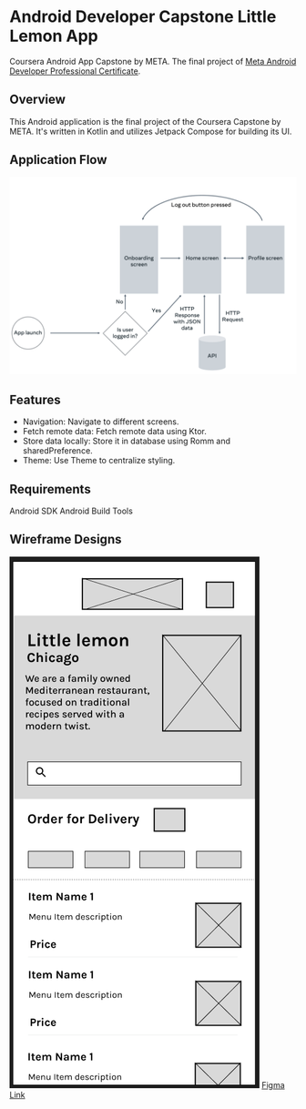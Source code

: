 # Android Developer Capstone Little Lemon App
Coursera Android App Capstone by META. The final project of [Meta Android Developer Professional Certificate](https://www.coursera.org/professional-certificates/meta-android-developer).

## Overview
This Android application is the final project of the Coursera Capstone by META. It's written in Kotlin and utilizes Jetpack Compose for building its UI.

## Application Flow
![nagivation_diagram](navigation_diagram.png)

## Features
- Navigation: Navigate to different screens.
- Fetch remote data: Fetch remote data using Ktor.
- Store data locally: Store it in database using Romm and sharedPreference.
- Theme: Use Theme to centralize styling.

## Requirements
Android SDK
Android Build Tools

## Wireframe Designs
![Wireframe Image](FigmaWireframeDesign.png)
[Figma Link](https://www.figma.com/design/3kEkgRCPhiUqvEvwAqGKUX/Little-Lemon-Menu-App-Prototype?node-id=0-1&t=TmwZAxXelm25R4xC-1)
